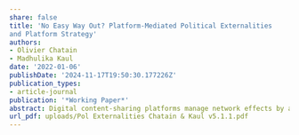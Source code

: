 ```yaml
---
share: false
title: 'No Easy Way Out? Platform-Mediated Political Externalities
and Platform Strategy'
authors:
- Olivier Chatain
- Madhulika Kaul
date: '2022-01-06'
publishDate: '2024-11-17T19:50:30.177226Z'
publication_types:
- article-journal
publication: '*Working Paper*'
abstract: Digital content-sharing platforms manage network effects by affecting user access and behavior but in the process also generate non-pecuniary externalities. We focus on platform-mediated political externalities—that is, changes in political interactions among political agents due to platforms’ intermediation activities. We develop a theoretical framework that explains the origins of these political externalities, the strategic tradeoffs it creates for platforms vis-à-visnetwork effects, and how and why platforms respond to these tradeoffs by creating and enforcing rules. We theorize that a higher potential for network effects leads platforms to generate more negative political externalities, to more negatively affect non-users than users, and to selectively enforce rules based on users’ contribution to network effects. By focusing on the interaction of political externalities and network effects, and how platforms respond to it, our framework explains when and why platforms may choose not to mitigate negative political externalities. We contribute to research on externalities arising due to platform actions, particularly in their role as private regulators, and offer implications for managerial practice and policymakers.
url_pdf: uploads/Pol Externalities Chatain & Kaul v5.1.1.pdf
---
```



<!-- put the pdf file in public/uploads/ and call for uploads/capron-chatain-2008.pdf -->